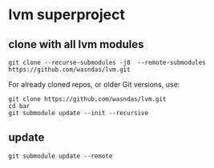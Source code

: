 # lvm superproject

## clone with all lvm modules

    git clone --recurse-submodules -j8  --remote-submodules https://github.com/wasndas/lvm.git
    
For already cloned repos, or older Git versions, use:

    git clone https://github.com/wasndas/lvm.git
    cd bar
    git submodule update --init --recursive
    
## update 

    git submodule update --remote
    

